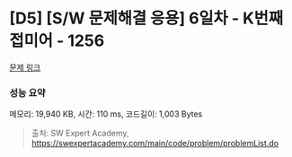 # [D5] [S/W 문제해결 응용] 6일차 - K번째 접미어 - 1256 

[문제 링크](https://swexpertacademy.com/main/code/problem/problemDetail.do?contestProbId=AV18GHd6IskCFAZN) 

### 성능 요약

메모리: 19,940 KB, 시간: 110 ms, 코드길이: 1,003 Bytes



> 출처: SW Expert Academy, https://swexpertacademy.com/main/code/problem/problemList.do